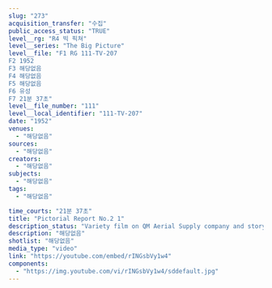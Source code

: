 ```yaml
---
slug: "273"
acquisition_transfer: "수집"
public_access_status: "TRUE"
level__rg: "R4 빅 픽쳐"
level__series: "The Big Picture"
level__file: "F1 RG 111-TV-207
F2 1952
F3 해당없음
F4 해당없음
F5 해당없음
F6 유성
F7 21분 37초"
level__file_number: "111"
level__local_identifier: "111-TV-207"
date: "1952"
venues: 
  - "해당없음"
sources: 
  - "해당없음"
creators: 
  - "해당없음"
subjects: 
  - "해당없음"
tags: 
  - "해당없음"

time_courts: "21분 37초"
title: "Pictorial Report No.2 1"
description_status: "Variety film on QM Aerial Supply company and story of 8209 Mobile Army Surgical Hospital, plus shorts in Korea and in ZI."
description: "해당없음"
shotlist: "해당없음"
media_type: "video"
link: "https://youtube.com/embed/rINGsbVy1w4"
components: 
  - "https://img.youtube.com/vi/rINGsbVy1w4/sddefault.jpg"
---
```

